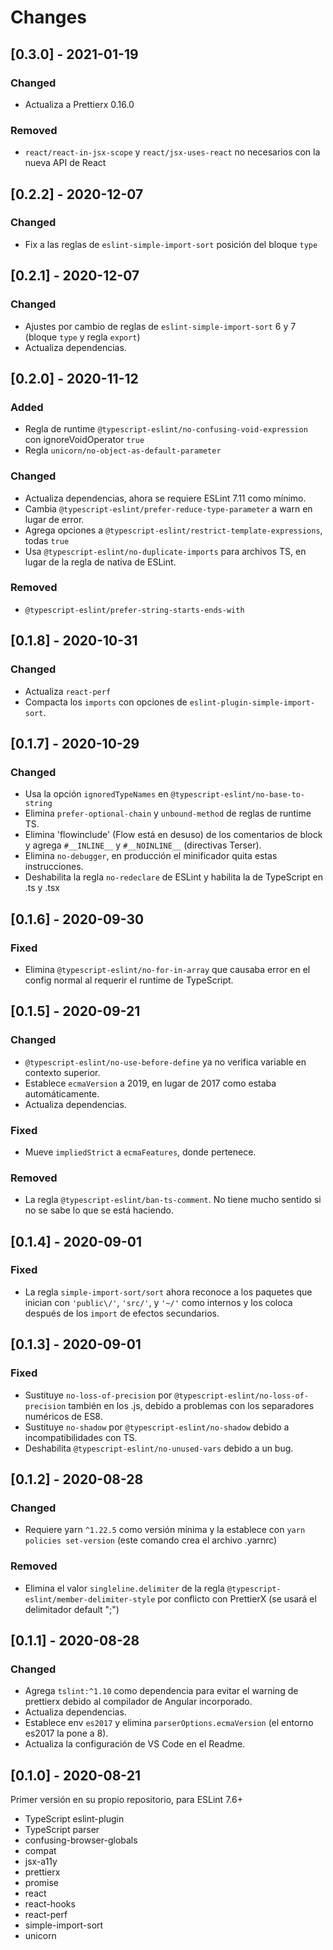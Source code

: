 # Changes

## \[0.3.0] - 2021-01-19

### Changed

- Actualiza a Prettierx 0.16.0

### Removed

- `react/react-in-jsx-scope` y `react/jsx-uses-react` no necesarios con la nueva API de React

## \[0.2.2] - 2020-12-07

### Changed

- Fix a las reglas de `eslint-simple-import-sort` posición del bloque `type`

## \[0.2.1] - 2020-12-07

### Changed

- Ajustes por cambio de reglas de `eslint-simple-import-sort` 6 y 7 (bloque `type` y regla `export`)
- Actualiza dependencias.

## \[0.2.0] - 2020-11-12

### Added

- Regla de runtime `@typescript-eslint/no-confusing-void-expression` con ignoreVoidOperator `true`
- Regla `unicorn/no-object-as-default-parameter`

### Changed

- Actualiza dependencias, ahora se requiere ESLint 7.11 como mínimo.
- Cambia `@typescript-eslint/prefer-reduce-type-parameter` a warn en lugar de error.
- Agrega opciones a `@typescript-eslint/restrict-template-expressions`, todas `true`
- Usa `@typescript-eslint/no-duplicate-imports` para archivos TS, en lugar de la regla de nativa de ESLint.

### Removed

- `@typescript-eslint/prefer-string-starts-ends-with`

## \[0.1.8] - 2020-10-31

### Changed

- Actualiza `react-perf`
- Compacta los `imports` con opciones de `eslint-plugin-simple-import-sort`.

## \[0.1.7] - 2020-10-29

### Changed

- Usa la opción `ignoredTypeNames` en `@typescript-eslint/no-base-to-string`
- Elimina `prefer-optional-chain` y `unbound-method` de reglas de runtime TS.
- Elimina 'flowinclude' (Flow está en desuso) de los comentarios de block y agrega `#__INLINE__` y `#__NOINLINE__` (directivas Terser).
- Elimina `no-debugger`, en producción el minificador quita estas instrucciones.
- Deshabilita la regla `no-redeclare` de ESLint y habilita la de TypeScript en .ts y .tsx

## \[0.1.6] - 2020-09-30

### Fixed

- Elimina `@typescript-eslint/no-for-in-array` que causaba error en el config normal al requerir el runtime de TypeScript.

## \[0.1.5] - 2020-09-21

### Changed

- `@typescript-eslint/no-use-before-define` ya no verifica variable en contexto superior.
- Establece `ecmaVersion` a 2019, en lugar de 2017 como estaba automáticamente.
- Actualiza dependencias.

### Fixed

- Mueve `impliedStrict` a `ecmaFeatures`, donde pertenece.

### Removed

- La regla `@typescript-eslint/ban-ts-comment`.
  No tiene mucho sentido si no se sabe lo que se está haciendo.

## \[0.1.4] - 2020-09-01

### Fixed

- La regla `simple-import-sort/sort` ahora reconoce a los paquetes que inician con `'public\/'`, `'src/'`, y `'~/'` como internos y los coloca después de los `import` de efectos secundarios.

## \[0.1.3] - 2020-09-01

### Fixed

- Sustituye `no-loss-of-precision` por `@typescript-eslint/no-loss-of-precision` también en los .js, debido a problemas con los separadores numéricos de ES8.
- Sustituye `no-shadow` por `@typescript-eslint/no-shadow` debido a incompatibilidades con TS.
- Deshabilita `@typescript-eslint/no-unused-vars` debido a un bug.

## \[0.1.2] - 2020-08-28

### Changed

- Requiere yarn `^1.22.5` como versión mínima y la establece con `yarn policies set-version` (este comando crea el archivo .yarnrc)

### Removed

- Elimina el valor `singleline.delimiter` de la regla `@typescript-eslint/member-delimiter-style` por conflicto con PrettierX (se usará el delimitador default ";")

## \[0.1.1] - 2020-08-28

### Changed

- Agrega `tslint:^1.10` como dependencia para evitar el warning de prettierx debido al compilador de Angular incorporado.
- Actualiza dependencias.
- Establece env `es2017` y elimina `parserOptions.ecmaVersion` (el entorno es2017 la pone a 8).
- Actualiza la configuración de VS Code en el Readme.

## \[0.1.0] - 2020-08-21

Primer versión en su propio repositorio, para ESLint 7.6+

- TypeScript eslint-plugin
- TypeScript parser
- confusing-browser-globals
- compat
- jsx-a11y
- prettierx
- promise
- react
- react-hooks
- react-perf
- simple-import-sort
- unicorn
